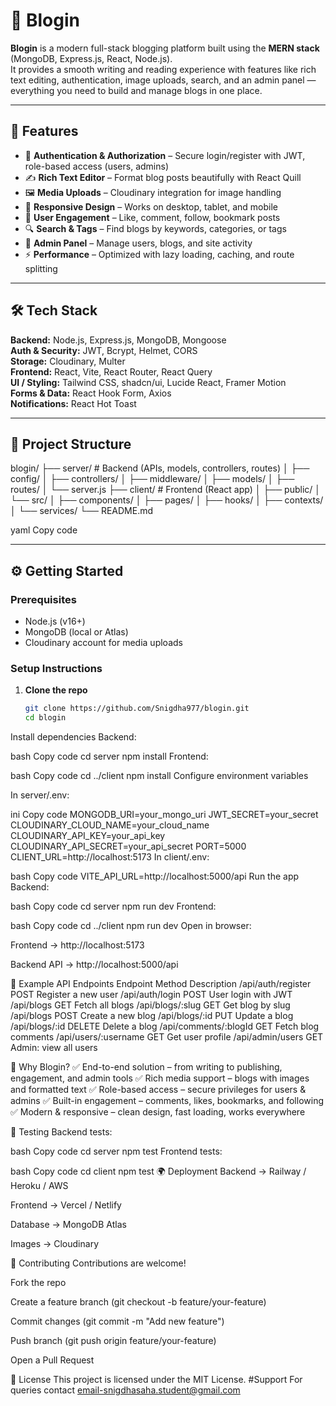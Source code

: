 # 📝 Blogin

**Blogin** is a modern full-stack blogging platform built using the **MERN stack** (MongoDB, Express.js, React, Node.js).  
It provides a smooth writing and reading experience with features like rich text editing, authentication, image uploads, search, and an admin panel — everything you need to build and manage blogs in one place.

---

## 🚀 Features

- 🔐 **Authentication & Authorization** – Secure login/register with JWT, role-based access (users, admins)  
- ✍️ **Rich Text Editor** – Format blog posts beautifully with React Quill  
- 🖼️ **Media Uploads** – Cloudinary integration for image handling  
- 📱 **Responsive Design** – Works on desktop, tablet, and mobile  
- 💬 **User Engagement** – Like, comment, follow, bookmark posts  
- 🔍 **Search & Tags** – Find blogs by keywords, categories, or tags  
- 🧩 **Admin Panel** – Manage users, blogs, and site activity  
- ⚡ **Performance** – Optimized with lazy loading, caching, and route splitting  

---

## 🛠️ Tech Stack

**Backend:** Node.js, Express.js, MongoDB, Mongoose  
**Auth & Security:** JWT, Bcrypt, Helmet, CORS  
**Storage:** Cloudinary, Multer  
**Frontend:** React, Vite, React Router, React Query  
**UI / Styling:** Tailwind CSS, shadcn/ui, Lucide React, Framer Motion  
**Forms & Data:** React Hook Form, Axios  
**Notifications:** React Hot Toast  

---

## 📂 Project Structure

blogin/
├── server/ # Backend (APIs, models, controllers, routes)
│ ├── config/
│ ├── controllers/
│ ├── middleware/
│ ├── models/
│ ├── routes/
│ └── server.js
├── client/ # Frontend (React app)
│ ├── public/
│ └── src/
│ ├── components/
│ ├── pages/
│ ├── hooks/
│ ├── contexts/
│ └── services/
└── README.md

yaml
Copy code

---

## ⚙️ Getting Started

### Prerequisites
- Node.js (v16+)  
- MongoDB (local or Atlas)  
- Cloudinary account for media uploads  

### Setup Instructions

1. **Clone the repo**
   ```bash
   git clone https://github.com/Snigdha977/blogin.git
   cd blogin
Install dependencies
Backend:

bash
Copy code
cd server
npm install
Frontend:

bash
Copy code
cd ../client
npm install
Configure environment variables

In server/.env:

ini
Copy code
MONGODB_URI=your_mongo_uri
JWT_SECRET=your_secret
CLOUDINARY_CLOUD_NAME=your_cloud_name
CLOUDINARY_API_KEY=your_api_key
CLOUDINARY_API_SECRET=your_api_secret
PORT=5000
CLIENT_URL=http://localhost:5173
In client/.env:

bash
Copy code
VITE_API_URL=http://localhost:5000/api
Run the app
Backend:

bash
Copy code
cd server
npm run dev
Frontend:

bash
Copy code
cd ../client
npm run dev
Open in browser:

Frontend → http://localhost:5173

Backend API → http://localhost:5000/api

🔗 Example API Endpoints
Endpoint	Method	Description
/api/auth/register	POST	Register a new user
/api/auth/login	POST	User login with JWT
/api/blogs	GET	Fetch all blogs
/api/blogs/:slug	GET	Get blog by slug
/api/blogs	POST	Create a new blog
/api/blogs/:id	PUT	Update a blog
/api/blogs/:id	DELETE	Delete a blog
/api/comments/:blogId	GET	Fetch blog comments
/api/users/:username	GET	Get user profile
/api/admin/users	GET	Admin: view all users

🎯 Why Blogin?
✅ End-to-end solution – from writing to publishing, engagement, and admin tools
✅ Rich media support – blogs with images and formatted text
✅ Role-based access – secure privileges for users & admins
✅ Built-in engagement – comments, likes, bookmarks, and following
✅ Modern & responsive – clean design, fast loading, works everywhere

🧪 Testing
Backend tests:

bash
Copy code
cd server
npm test
Frontend tests:

bash
Copy code
cd client
npm test
🌍 Deployment
Backend → Railway / Heroku / AWS

Frontend → Vercel / Netlify

Database → MongoDB Atlas

Images → Cloudinary

🤝 Contributing
Contributions are welcome!

Fork the repo

Create a feature branch (git checkout -b feature/your-feature)

Commit changes (git commit -m "Add new feature")

Push branch (git push origin feature/your-feature)

Open a Pull Request

📜 License
This project is licensed under the MIT License.
#Support
For queries contact
email-snigdhasaha.student@gmail.com


